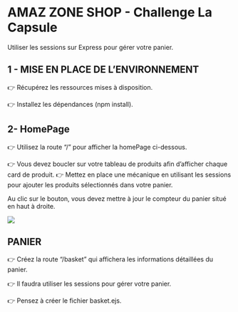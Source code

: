 # AMAZ ZONE SHOP - Challenge La Capsule 

Utiliser les sessions sur Express pour gérer votre panier.

## 1 -  MISE EN PLACE DE L’ENVIRONNEMENT

👉 Récupérez les ressources mises à disposition.

👉 Installez les dépendances (npm install).

## 2- HomePage

👉 Utilisez la route “/” pour afficher la homePage ci-dessous.

👉 Vous devez boucler sur votre tableau de produits afin d’afficher chaque card de produit.
👉 Mettez en place une mécanique en utilisant les sessions pour ajouter les produits sélectionnés dans votre panier.

Au clic sur le bouton, vous devez mettre à jour le compteur du panier situé en haut à droite.

![](https://lh3.googleusercontent.com/b4AVQDkyOnLXEvtPgNHgyLftKcd474mgvdFXxl29MezRTiaOFckLGjUosL_VJfa-dI5WKI9GqHrx2NMQzDQikMcb4ymj1xe6Qx2KpiIq_RZCv11V8qw80GgfJ6fpKTfieg)

## PANIER

👉 Créez la route “/basket” qui affichera les informations détaillées du panier.

👉 Il faudra utiliser les sessions pour gérer votre panier.

👉 Pensez à créer le fichier basket.ejs.